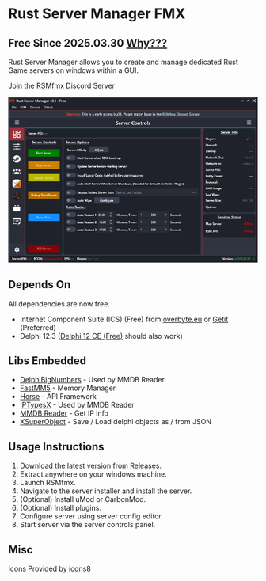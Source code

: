 # Rust Server Manager FMX

## Free Since 2025.03.30 [Why???](https://github.com/AdriaanBoshoff/RSMfmx_v3.1/blob/main/why-free.md)

Rust Server Manager allows you to create and manage dedicated Rust Game servers on windows within a GUI.

Join the [RSMfmx Discord Server](https://discord.gg/HraUQhtUcN)

![Server Controls](media/ServerControls.png)

## Depends On

All dependencies are now free.

* Internet Component Suite (ICS) (Free) from [overbyte.eu](https://www.esegece.com/websockets) or [Getit](https://getitnow.embarcadero.com/ics-for-fmx-and-vcl-for-delphi/) (Preferred)
* Delphi 12.3 ([Delphi 12 CE (Free)](https://www.embarcadero.com/products/delphi/starter) should also work)

## Libs Embedded

* [DelphiBigNumbers](https://github.com/rvelthuis/DelphiBigNumbers) - Used by MMDB Reader
* [FastMM5](https://github.com/pleriche/FastMM5) - Memory Manager
* [Horse](https://github.com/HashLoad/horse) - API Framework
* [IPTypesX](https://github.com/optinsoft/MMDBReader/blob/master/Source/IPTypesX.pas) - Used by MMDB Reader
* [MMDB Reader](https://github.com/optinsoft/MMDBReader/tree/master) - Get IP info
* [XSuperObject](https://github.com/onryldz/x-superobject) - Save / Load delphi objects as / from JSON

## Usage Instructions

1. Download the latest version from [Releases](https://github.com/AdriaanBoshoff/RSMfmx_v3.1/releases).
2. Extract anywhere on your windows machine.
3. Launch RSMfmx.
4. Navigate to the server installer and install the server.
5. (Optional) Install uMod or CarbonMod.
6. (Optional) Install plugins.
7. Configure server using server config editor.
8. Start server via the server controls panel.

## Misc

Icons Provided by [icons8](https://icons8.com/)
